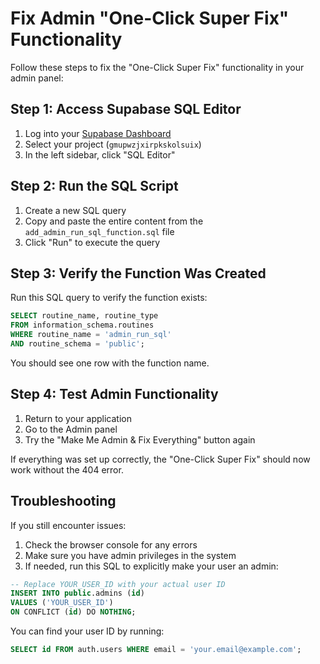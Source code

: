# Fix Admin "One-Click Super Fix" Functionality

Follow these steps to fix the "One-Click Super Fix" functionality in your admin panel:

## Step 1: Access Supabase SQL Editor

1. Log into your [Supabase Dashboard](https://app.supabase.io/)
2. Select your project (`gmupwzjxirpkskolsuix`)
3. In the left sidebar, click "SQL Editor"

## Step 2: Run the SQL Script

1. Create a new SQL query
2. Copy and paste the entire content from the `add_admin_run_sql_function.sql` file
3. Click "Run" to execute the query

## Step 3: Verify the Function Was Created

Run this SQL query to verify the function exists:

```sql
SELECT routine_name, routine_type 
FROM information_schema.routines 
WHERE routine_name = 'admin_run_sql' 
AND routine_schema = 'public';
```

You should see one row with the function name.

## Step 4: Test Admin Functionality

1. Return to your application
2. Go to the Admin panel
3. Try the "Make Me Admin & Fix Everything" button again

If everything was set up correctly, the "One-Click Super Fix" should now work without the 404 error.

## Troubleshooting

If you still encounter issues:

1. Check the browser console for any errors
2. Make sure you have admin privileges in the system
3. If needed, run this SQL to explicitly make your user an admin:

```sql
-- Replace YOUR_USER_ID with your actual user ID
INSERT INTO public.admins (id)
VALUES ('YOUR_USER_ID')
ON CONFLICT (id) DO NOTHING;
```

You can find your user ID by running:

```sql
SELECT id FROM auth.users WHERE email = 'your.email@example.com';
``` 